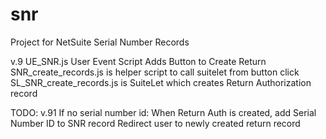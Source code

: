 # snr
Project for NetSuite Serial Number Records

v.9
UE_SNR.js User Event Script Adds Button to Create Return
SNR_create_records.js is helper script to call suitelet from button click
SL_SNR_create_records.js is SuiteLet which creates Return Authorization record

TODO:
v.91
If no serial number id:
When Return Auth is created, add Serial Number ID to SNR record
Redirect user to newly created return record